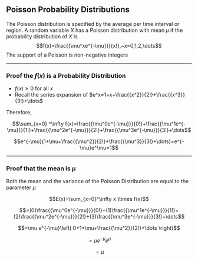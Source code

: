## Poisson Probability Distributions

The Poisson distribution is specified by the average per time interval or region. A random variable $X$ has a Poisson distribution with mean $\mu$ if the probability distribution of $X$ is
$$f(x)=\frac{{\mu^xe^{-\mu}}}{x!},~x=0,1,2,\dots$$
The support of a Poisson is non-negative integers

- - -

### Proof the $f(x)$ is a Probability Distribution

- $f(x)\geq 0$ for all $x$
- Recall the series expansion of $e^x=1+x+\frac{{x^2}}{2!}+\frac{{x^3}}{3!}+\dots$

Therefore,

$$\sum_{x=0} ^\infty f(x)=\frac{{\mu^0e^{-\mu}}}{0!}+\frac{{\mu^1e^{-\mu}}}{1!}+\frac{{\mu^2e^{-\mu}}}{2!}+\frac{{\mu^3e^{-\mu}}}{3!}+\dots$$

$$e^{-\mu}(1+\mu+\frac{{\mu^2}}{2!}+\frac{{\mu^3}}{3!}+\dots)=e^{-\mu}e^\mu=1$$

- - -

### Proof that the mean is $\mu$

Both the mean and the variance of the Poisson Distribution are equal to the parameter $\mu$

$$E(x)=\sum_{x=0}^\infty x \times f(x)$$

$$=(0)\frac{{\mu^0e^{-\mu}}}{0!}+(1)\frac{{\mu^1e^{-\mu}}}{1!}+(2)\frac{{\mu^2e^{-\mu}}}{2!}+(3)\frac{{\mu^3e^{-\mu}}}{3!}+\dots$$

$$=\mu e^{-\mu}\left( 0+1+\mu+\frac{{\mu^2}}{2!}+\dots \right)$$

$$=\mu e^{-\mu}e^\mu$$

$$=\mu$$
